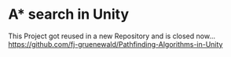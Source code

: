 # A* search in Unity
This Project got reused in a new Repository and is closed now...
https://github.com/fj-gruenewald/Pathfinding-Algorithms-in-Unity
